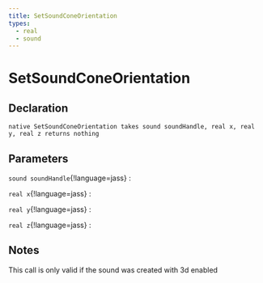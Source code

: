 ```yaml
---
title: SetSoundConeOrientation
types:
  - real
  - sound
---
```


# SetSoundConeOrientation

## Declaration

```jass
native SetSoundConeOrientation takes sound soundHandle, real x, real y, real z returns nothing
```

## Parameters
`sound soundHandle`{!language=jass}
: 

`real x`{!language=jass}
: 

`real y`{!language=jass}
: 

`real z`{!language=jass}
: 

## Notes 
This call is only valid if the sound was created with 3d enabled
